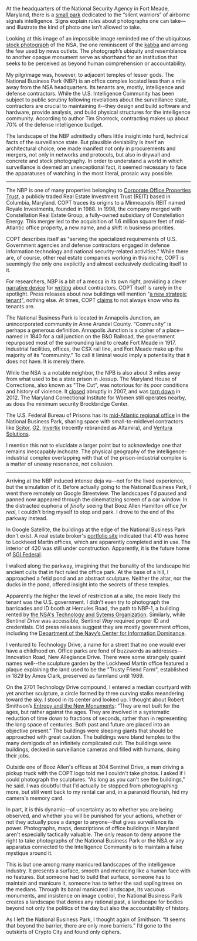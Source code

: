 At the headquarters of the National Security Agency in Fort Meade, Maryland, there is a [small park](http://www.nsa.gov/about/cryptologic_heritage/vigilance_park/index.shtml) dedicated to the “silent warriors” of airborne signals intelligence. Signs explain rules about photographs one can take—and illustrate the kind of photo one isn’t allowed to take. 

Looking at this image of an impossible image reminded me of the ubiquitous [stock photograph](https://en.wikipedia.org/wiki/File:National_Security_Agency_headquarters,_Fort_Meade,_Maryland.jpg) of the NSA, the one reminiscent of the [kabba](https://en.wikipedia.org/wiki/File:Mosqu%C3%A9e_Masjid_el_Haram_%C3%A0_la_Mecque.jpg) and among the few used by news outlets. The photograph’s ubiquity and resemblance to another opaque monument serve as shorthand for an institution that seeks to be perceived as beyond human comprehension or accountability. 

My pilgrimage was, however, to adjacent temples of lesser gods. The National Business Park (NBP) is an office complex located less than a mile away from the NSA headquarters. Its tenants are, mostly, intelligence and defense contractors. While the U.S. Intelligence Community has been subject to public scrutiny following revelations about the surveillance state, contractors are crucial to maintaining it--they design and build software and hardware, provide analysis, and build physical structures for the intelligence community. According to author Tim Shorrock, contracting makes up about 70% of the defense intelligence budget. 

The landscape of the NBP admittedly offers little insight into hard, technical facts of the surveillance state. But plausible deniability is itself an architectural choice, one made manifest not only in procurements and mergers, not only in networks and protocols, but also in drywall and concrete and stock photography. In order to understand a world in which surveillance is deemed an unexceptional fact, it seemed necessary to face the apparatuses of watching in the most literal, prosaic way possible. 

***

The NBP is one of many properties belonging to [Corporate Office Properties Trust](http://copt.com), a publicly traded Real Estate Investment Trust (REIT) based in Columbia, Maryland. COPT traces its origins to a Minneapolis REIT named Royale Investments, founded in 1988. In 1998, the company merged with Constellation Real Estate Group, a fully-owned subsidiary of Constellation Energy. This merger led to the acquisition of 1.6 million square feet of mid-Atlantic office property, a new name, and a shift in business priorities.

COPT describes itself as "serving the specialized requirements of U.S. Government agencies and defense contractors engaged in defense information technology and national security-related activities."  While there are, of course, other real estate companies working in this niche, COPT is seemingly the only one explicitly and almost exclusively dedicating itself to it. 

For researchers, NBP is a bit of a mecca in its own right, providing a clever [narrative device](cryptome.org/eyeball/nsa-nbp/nsa-nbp.htm) for [writing](http://www.salon.com/2013/06/10/digital_blackwater_meet_the_contractors_who_analyze_your_personal_data/) about contractors. COPT itself is rarely in the spotlight. Press releases about new buildings will mention "[a new strategic tenant](http://online.wsj.com/article/PR-CO-20130903-903335.html)", nothing else. At times, COPT [claims](http://www.post-gazette.com/businessnews/2005/07/13/Property-Report-The-secret-business-of-building-spy-buildings/stories/200507130209) to not always know who its tenants are. 

The National Business Park is located in Annapolis Junction, an unincorporated community in Anne Arundel County. “Community” is perhaps a generous definition. Annapolis Junction is a cipher of a place--named in 1840 for a rail junction on the B&O Railroad, the government repurposed most of the surrounding land to create Fort Meade in 1917. Industrial facilities, offices, the CSX rail line, and Fort Meade make up the majority of its "community." To call it liminal would imply a potentiality that it does not have. It is merely there. 

While the NSA is a notable neighbor, the NPB is also about 3 miles away from what used to be a state prison in Jessup. The Maryland House of Corrections, also known as "The Cut", was notorious for its poor conditions and history of violence. It [closed](http://www.washingtonpost.com/wp-dyn/content/article/2007/03/18/AR2007031800137.html) abruptly in 2007, and was [torn down](http://articles.baltimoresun.com/2012-07-14/news/bs-md-maryland-house-of-corrections-20120714_1_jessup-prison-inmates-prison-system) in 2012. The Maryland Correctional Institute for Women still operates nearby, as does the minimum security Brockbridge Center. 

The U.S. Federal Bureau of Prisons has its [mid-Atlantic regional office](http://www.bop.gov/about/ro/mxr/index.jsp) in the National Business Park, sharing space with small-to-midlevel contractors like [Scitor](http://www.scitorcorporation.com/), [G2](http://www.g2-inc.com/), [Invertix](http://www.invertix.com/) (recently rebranded as Altamira), and [Ventura Solutions](http://www.vsi-corp.com/). 

I mention this not to elucidate a larger point but to acknowledge one that remains inescapably inchoate. The physical geography of the intelligence-industrial complex overlapping with that of the prison-industrial complex is a matter of uneasy resonance, not collusion.  

***

Arriving at the NBP induced intense deja vu—not for the lived experience, but the simulation of it. Before actually going to the National Business Park, I went there remotely on Google Streetview. The landscapes I'd paused and panned now appeared through the cinematizing screen of a car window. In the distracted euphoria of *finally* seeing that Booz Allen Hamilton office *for real*, I couldn't bring myself to stop and park. I drove to the end of the parkway instead.

In Google Satellite, the buildings at the edge of the National Business Park don't exist. A real estate broker's [portfolio site](http://www.aegispg.com/sectors/detail2.php?property_id=95&sector_id=101&property_name=Lockheed%20Martin%20Corporation%20-%20410%20National%20Business%20Parkway) indicated that 410 was home to Lockheed Martin offices, which are apparently completed and in use. The interior of 420 was still under construction. Apparently, it is the future home of [SGI Federal](http://www.sgi.com/global/). 

I walked along the parkway, imagining that the banality of the landscape hid ancient cults that in fact ruled the office park. At the base of a hill, I approached a fetid pond and an abstract sculpture. Neither the altar, nor the ducks in the pond, offered insight into the secrets of these temples. 

Apparently the higher the level of restriction at a site, the more likely the tenant was the U.S. government. I didn't even try to photograph the barricades and ID booth at Hercules Road, the path to NBP-1, a building rented by [the NSA's Technology and Sytems Organization](https://www.fas.org/irp/nsa/oldind.html). Similarly, while Sentinel *Drive* was accessible, Sentinel *Way* required proper ID and credentials. Old press releases suggest they are mostly government offices, including the [Department of the Navy’s Center for Information Dominance](http://www.netc.navy.mil/centers/ceninfodom/ftmeade/). 

I ventured to Technology Drive, a name for a street that no one would ever have a childhood on. Office parks are fond of buzzwords as addresses--Innovation Road, New Allegiance Drive. There were some strangely quaint names well--the sculpture garden by the Lockheed Martin office featured a plaque explaining the land used to be the "Trusty Friend Farm", established in 1829 by Amos Clark, preserved as farmland until 1989. 

On the 2701 Technology Drive compound, I entered a median courtyard with yet another sculpture, a circle formed by three curving stalks meandering toward the sky. I stood in its center and looked up. I thought about Robert Smithson’s [Entropy and the New Monuments](http://www.robertsmithson.com/essays/entropy_and.htm): “They are not built for the ages, but rather against the ages. They are involved in a systematic reduction of time down to fractions of seconds, rather than in representing the long space of centuries. Both past and future are placed into an objective present.” The buildings were sleeping giants that should be approached with great caution. The buildings were bland temples to the many demigods of an infinitely complicated cult. The buildings were buildings, decked in surveillance cameras and filled with humans, doing their jobs.

Outside one of Booz Allen's offices at 304 Sentinel Drive, a man driving a pickup truck with the COPT logo told me I couldn't take photos. I asked if I could photograph the sculptures. "As long as you can't see the buildings," he said. I was doubtful that I'd actually be stopped from photographing more, but still went back to my rental car and, in a paranoid flourish, hid my camera's memory card.

In part, it is this dynamic--of uncertainty as to whether you are being observed, and whether you will be punished for your actions, whether or not they actually pose a danger to anyone--that gives surveillance its power. Photographs, maps, descriptions of office buildings in Maryland aren't especially tactically valuable. The only reason to deny anyone the right to take photographs of the National Business Park or the NSA or any apparatus connected to the Intelligence Community is to maintain a false mystique around it. 

This is but one among many manicured landscapes of the intelligence industry. It presents a surface, smooth and menacing like a human face with no features. But someone had to build that surface, someone has to maintain and manicure it, someone has to tether the sad sapling trees on the medians. Through its banal manicured landscape, its vacuous monuments, and insistence on image control, the National Business Park creates a landscape that denies any rational past, a landscape for bodies beyond not only the politics of the day but also the accountability of history. 

As I left the National Business Park, I thought again of Smithson. “It seems that beyond the barrier, there are only more barriers.” I’d gone to the outskirts of Crypto City and found only ciphers. 
